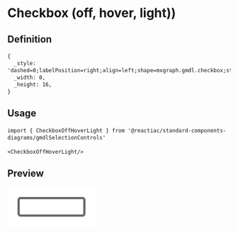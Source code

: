 # Checkbox (off, hover, light))

## Definition

```
{
  _style: 'dashed=0;labelPosition=right;align=left;shape=mxgraph.gmdl.checkbox;strokeColor=#666666;fillColor=none;strokeWidth=2;aspect=fixed;sketch=0;html=1;',
  _width: 0,
  _height: 16,
}
```

## Usage

```
import { CheckboxOffHoverLight } from '@reactiac/standard-components-diagrams/gmdlSelectionControls'

<CheckboxOffHoverLight/>
```

## Preview

<img src="./checkbox-off-hover-light.png" width="200"/>
